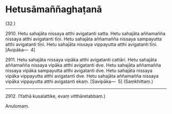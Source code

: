 # Hetusāmaññaghaṭanā

(32.)

2910\. Hetu sahajāta nissaya atthi avigatanti satta. Hetu sahajāta aññamañña nissaya atthi avigatanti tīṇi. Hetu sahajāta aññamañña nissaya sampayutta atthi avigatanti tīṇi. Hetu sahajāta nissaya vippayutta atthi avigatanti tīṇi. [Avipāka—  4]

2911\. Hetu sahajāta nissaya vipāka atthi avigatanti cattāri. Hetu sahajāta aññamañña nissaya vipāka atthi avigatanti dve. Hetu sahajāta aññamañña nissaya vipāka sampayutta atthi avigatanti dve. Hetu sahajāta nissaya vipāka vippayutta atthi avigatanti dve. Hetu sahajāta aññamañña nissaya vipāka vippayutta atthi avigatanti ekaṃ. [Savipāka—  5] (Saṃkhittaṃ.)

---

2912\. (Yathā kusalattike, evaṃ vitthāretabbaṃ.)

Anulomaṃ.
